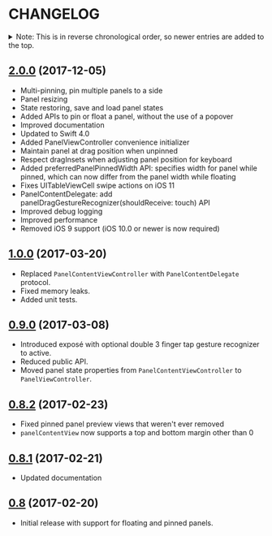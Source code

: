 CHANGELOG
=========

<details>
<summary>Note: This is in reverse chronological order, so newer entries are added to the top.</summary>

| Contents                        |
| :------------------------------ |
| [2.0.0](#200-2017-12-05)        |
| [1.0.0](#100-2017-03-20)        |
| [0.9.0](#090-2017-03-08)        |
| [0.8.2](#082-2017-02-23)        |
| [0.8.1](#081-2017-02-21)        |
| [0.8](#08-2017-02-20)           |

</details>

[2.0.0](https://github.com/louisdh/panelkit/tree/2.0.0) (2017-12-05)
--------------
* Multi-pinning, pin multiple panels to a side
* Panel resizing
* State restoring, save and load panel states
* Added APIs to pin or float a panel, without the use of a popover
* Improved documentation
* Updated to Swift 4.0
* Added PanelViewController convenience initializer
* Maintain panel at drag position when unpinned
* Respect dragInsets when adjusting panel position for keyboard
* Added preferredPanelPinnedWidth API: specifies width for panel while pinned, which can now differ from the panel width while floating
* Fixes UITableViewCell swipe actions on iOS 11
* PanelContentDelegate: add panelDragGestureRecognizer(shouldReceive: touch) API
* Improved debug logging
* Improved performance
* Removed iOS 9 support (iOS 10.0 or newer is now required)

[1.0.0](https://github.com/louisdh/panelkit/tree/1.0.0) (2017-03-20)
--------------
* Replaced ```PanelContentViewController``` with ```PanelContentDelegate``` protocol.
* Fixed memory leaks.
* Added unit tests.

[0.9.0](https://github.com/louisdh/panelkit/tree/0.9.0) (2017-03-08)
--------------
* Introduced exposé with optional double 3 finger tap gesture recognizer to active.
* Reduced public API.
* Moved panel state properties from ```PanelContentViewController``` to ```PanelViewController```.

[0.8.2](https://github.com/louisdh/panelkit/tree/0.8.2) (2017-02-23)
--------------

* Fixed pinned panel preview views that weren't ever removed
* ```panelContentView``` now supports a top and bottom margin other than 0

[0.8.1](https://github.com/louisdh/panelkit/tree/0.8.1) (2017-02-21)
--------------

*  Updated documentation

[0.8](https://github.com/louisdh/panelkit/tree/0.8) (2017-02-20)
------------

* Initial release with support for floating and pinned panels.





